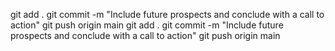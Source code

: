 git add .
git commit -m "Include future prospects and conclude with a call to action"
git push origin main
git add .
git commit -m "Include future prospects and conclude with a call to action"
git push origin main
